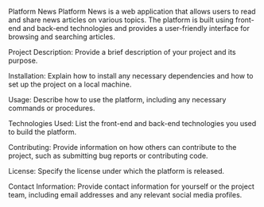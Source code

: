 Platform News
Platform News is a web application that allows users to read and share news articles on various topics. The platform is built using front-end and back-end technologies and provides a user-friendly interface for browsing and searching articles.

Project Description: Provide a brief description of your project and its purpose.

Installation: Explain how to install any necessary dependencies and how to set up the project on a local machine.

Usage: Describe how to use the platform, including any necessary commands or procedures.

Technologies Used: List the front-end and back-end technologies you used to build the platform.

Contributing: Provide information on how others can contribute to the project, such as submitting bug reports or contributing code.

License: Specify the license under which the platform is released.

Contact Information: Provide contact information for yourself or the project team, including email addresses and any relevant social media profiles.
